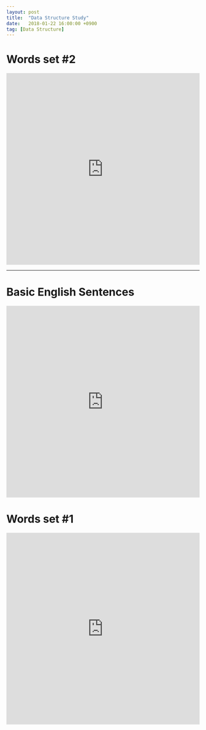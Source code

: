 ```yaml
---
layout: post
title:  "Data Structure Study"
date:   2018-01-22 16:00:00 +0900
tag: [Data Structure]
---
```


# Words set #2

<iframe src="https://quizlet.com/233221268/flashcards/embed" height="500" width="100%" style="border:0"></iframe>

---

# Basic English Sentences

<iframe src="https://quizlet.com/217956371/flashcards/embed" height="500" width="100%" style="border:0"></iframe>

# Words set #1

<iframe src="https://quizlet.com/219560363/flashcards/embed" height="500" width="100%" style="border:0"></iframe>
